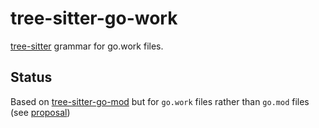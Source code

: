 # tree-sitter-go-work

[tree-sitter][] grammar for go.work files.

[tree-sitter]: https://github.com/tree-sitter/tree-sitter

## Status

Based on [tree-sitter-go-mod](https://github.com/camdencheek/tree-sitter-go-mod) but for `go.work` files
rather than `go.mod` files (see [proposal](https://github.com/golang/go/issues/45713))

